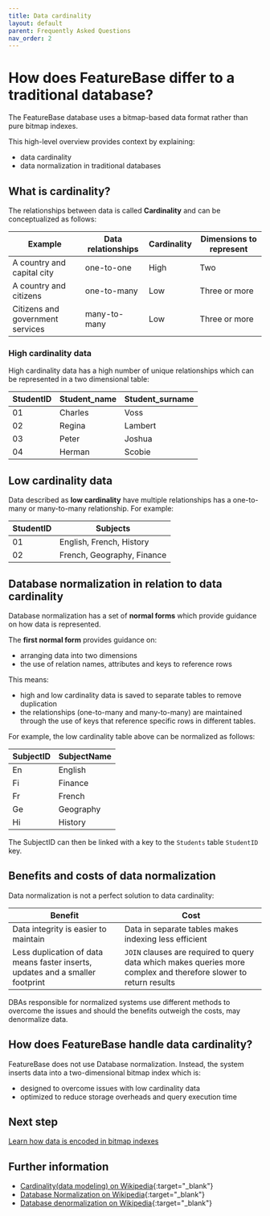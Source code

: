```yaml
---
title: Data cardinality
layout: default
parent: Frequently Asked Questions
nav_order: 2
---
```

# How does FeatureBase differ to a traditional database?

The FeatureBase database uses a bitmap-based data format rather than pure bitmap indexes.

This high-level overview provides context by explaining:
* data cardinality
* data normalization in traditional databases

## What is cardinality?

The relationships between data is called **Cardinality** and can be conceptualized as follows:

| Example | Data relationships | Cardinality | Dimensions to represent |
|---|---|---|---|
| A country and capital city | one-to-one | High | Two |
| A country and citizens | one-to-many | Low | Three or more |
| Citizens and government services | many-to-many | Low | Three or more |

### High cardinality data

High cardinality data has a high number of unique relationships which can be represented in a two dimensional table:

| StudentID | Student_name | Student_surname |
|---|---|---|
| 01 | Charles | Voss |
| 02 | Regina | Lambert |
| 03 | Peter | Joshua |
| 04 | Herman | Scobie |

## Low cardinality data

Data described as **low cardinality** have multiple relationships has a one-to-many or many-to-many relationship. For example:

| StudentID | Subjects |
|---|---|
| 01 | English, French, History |
| 02 | French, Geography, Finance |

## Database normalization in relation to data cardinality

Database normalization has a set of **normal forms** which provide guidance on how data is represented.

The **first normal form** provides guidance on:
* arranging data into two dimensions
* the use of relation names, attributes and keys to reference rows

This means:
* high and low cardinality data is saved to separate tables to remove duplication
* the relationships (one-to-many and many-to-many) are maintained through the use of keys that reference specific rows in different tables.

For example, the low cardinality table above can be normalized as follows:

| SubjectID | SubjectName |
|---|---|
| En | English |
| Fi | Finance |
| Fr | French |
| Ge | Geography |
| Hi | History |

The SubjectID can then be linked with a key to the `Students` table `StudentID` key.

## Benefits and costs of data normalization

Data normalization is not a perfect solution to data cardinality:

| Benefit | Cost |
|---|---|
| Data integrity is easier to maintain | Data in separate tables makes indexing less efficient |
| Less duplication of data means faster inserts, updates and a smaller footprint | `JOIN` clauses are required to query data which makes queries more complex and therefore slower to return results |

DBAs responsible for normalized systems use different methods to overcome the issues and should the benefits outweigh the costs, may denormalize data.

## How does FeatureBase handle data cardinality?

FeatureBase does not use Database normalization. Instead, the system inserts data into a two-dimensional bitmap index which is:
* designed to overcome issues with low cardinality data
* optimized to reduce storage overheads and query execution time

## Next step

[Learn how data is encoded in bitmap indexes](/docs/cloud/cloud-faq/cloud-faq-bitmaps)

## Further information

* [Cardinality(data modeling) on Wikipedia](https://en.wikipedia.org/wiki/Cardinality_(data_modeling)){:target="_blank"}
* [Database Normalization on Wikipedia](https://en.wikipedia.org/wiki/Database_normalization){:target="_blank"}
* [Database denormalization on Wikipedia](https://en.wikipedia.org/wiki/Denormalization){:target="_blank"}
